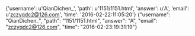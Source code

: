 {'username': u'QianDichen_', 'path': u'1151/1151.html', 'answer': u'A', 'email': u'zczyqdc2@126.com', 'time': '2016-02-22:11:05:20'}
{"username": "QianDichen_", "path": "1151/1151.html", "answer": "A", "email": "zczyqdc2@126.com", "time": "2016-02-23:19:31:19"}